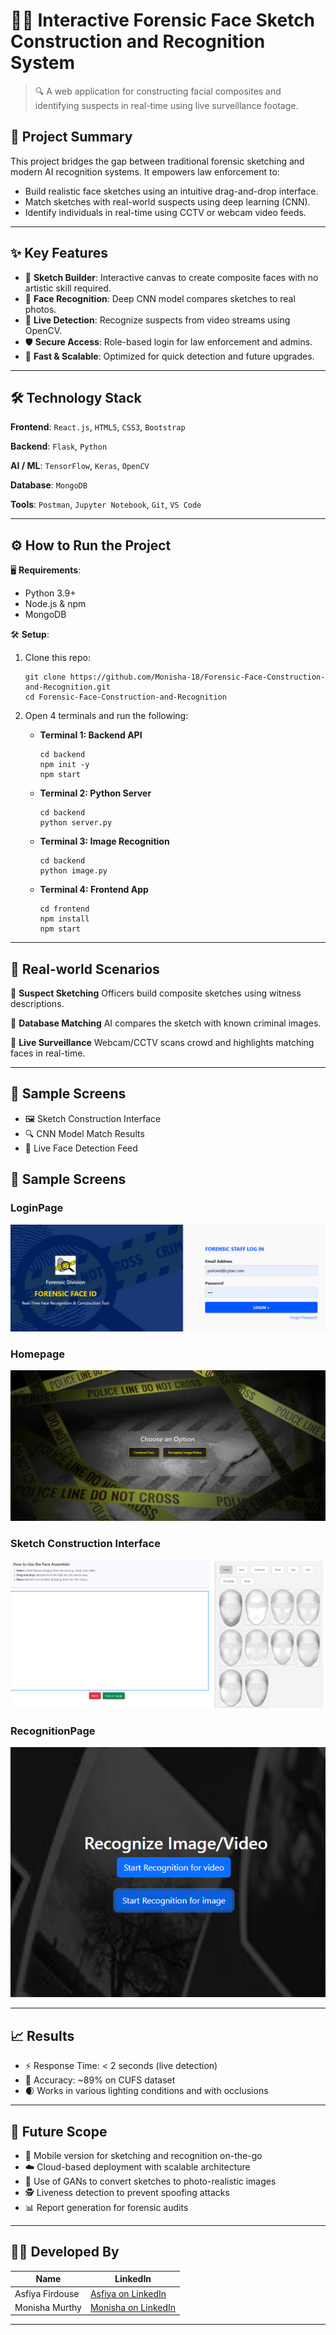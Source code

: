 

# 🕵️‍♀️ Interactive Forensic Face Sketch Construction and Recognition System

> 🔍 A web application for constructing facial composites and identifying suspects in real-time using live surveillance footage.


## 📌 Project Summary

This project bridges the gap between traditional forensic sketching and modern AI recognition systems. It empowers law enforcement to:

* Build realistic face sketches using an intuitive drag-and-drop interface.
* Match sketches with real-world suspects using deep learning (CNN).
* Identify individuals in real-time using CCTV or webcam video feeds.

---

## ✨ Key Features

* 🎨 **Sketch Builder**: Interactive canvas to create composite faces with no artistic skill required.
* 🧠 **Face Recognition**: Deep CNN model compares sketches to real photos.
* 🎥 **Live Detection**: Recognize suspects from video streams using OpenCV.
* 🛡️ **Secure Access**: Role-based login for law enforcement and admins.
* 🚀 **Fast & Scalable**: Optimized for quick detection and future upgrades.

---

## 🛠️ Technology Stack

**Frontend**:
`React.js`, `HTML5`, `CSS3`, `Bootstrap`

**Backend**:
`Flask`, `Python`

**AI / ML**:
`TensorFlow`, `Keras`, `OpenCV`

**Database**:
`MongoDB`

**Tools**:
`Postman`, `Jupyter Notebook`, `Git`, `VS Code`

---

## ⚙️ How to Run the Project

🖥 **Requirements**:

* Python 3.9+
* Node.js & npm
* MongoDB

🛠 **Setup**:

1. Clone this repo:

   ```
   git clone https://github.com/Monisha-18/Forensic-Face-Construction-and-Recognition.git
   cd Forensic-Face-Construction-and-Recognition
   ```

2. Open 4 terminals and run the following:

   * **Terminal 1: Backend API**

     ```
     cd backend
     npm init -y
     npm start
     ```

   * **Terminal 2: Python Server**

     ```
     cd backend
     python server.py
     ```

   * **Terminal 3: Image Recognition**

     ```
     cd backend
     python image.py
     ```

   * **Terminal 4: Frontend App**

     ```
     cd frontend
     npm install
     npm start
     ```
---

## 🧪 Real-world Scenarios

🔸 **Suspect Sketching**
Officers build composite sketches using witness descriptions.

🔸 **Database Matching**
AI compares the sketch with known criminal images.

🔸 **Live Surveillance**
Webcam/CCTV scans crowd and highlights matching faces in real-time.

---

## 📸 Sample Screens

* 🖼️ Sketch Construction Interface
* 🔍 CNN Model Match Results
* 🎥 Live Face Detection Feed

## 📸 Sample Screens

### LoginPage
![LoginPage](screenshots\LoginPage.png)

### Homepage
![Homepage](screenshots\Homepage.png)

### Sketch Construction Interface
![Dashboard](screenshots\Dashboard.png)

### RecognitionPage
![RecognitionPage](screenshots\RecognitionPage.png)

---

## 📈 Results

* ⚡ Response Time: < 2 seconds (live detection)
* 🎯 Accuracy: \~89% on CUFS dataset
* 🌒 Works in various lighting conditions and with occlusions

---

## 🚧 Future Scope

* 📱 Mobile version for sketching and recognition on-the-go
* ☁️ Cloud-based deployment with scalable architecture
* 🧠 Use of GANs to convert sketches to photo-realistic images
* 🕵️ Liveness detection to prevent spoofing attacks
* 📊 Report generation for forensic audits

---

## 👨‍💻 Developed By

| Name            | LinkedIn                                                      |
| --------------- | ------------------------------------------------------------- |
| Asfiya Firdouse | [Asfiya on LinkedIn](https://linkedin.com/in/asfiyafir)       |
| Monisha Murthy  | [Monisha on LinkedIn](https://www.linkedin.com/in/monisha-murthy-047106263/) |

---
